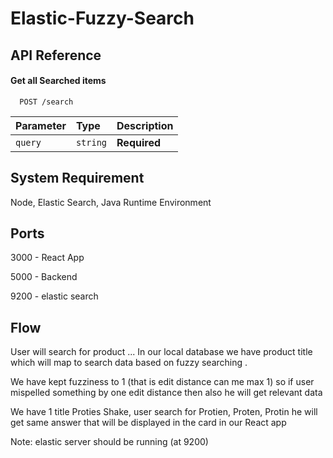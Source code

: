 
# Elastic-Fuzzy-Search




## API Reference

#### Get all Searched items

```http
  POST /search
```

| Parameter | Type     | Description                |
| :-------- | :------- | :------------------------- |
| `query` | `string` | **Required**|




## System Requirement

Node, Elastic Search, Java Runtime Environment

## Ports

3000 - React App

5000 - Backend 

9200 - elastic search

## Flow

User will search for product ... In our local database we have product title which will map to search data based on fuzzy searching .

We have kept fuzziness to 1 (that is edit distance can me max 1) so if user mispelled something by one edit distance then also he will get relevant data 

We have 1 title Proties Shake,  user search for Protien, Proten, Protin he will get same answer that will be displayed in the card in our React app


Note: elastic server should be running (at 9200)


